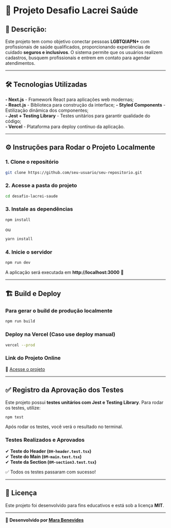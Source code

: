 # 🚀 Projeto Desafio Lacrei Saúde

## 📌 **Descrição:**  
Este projeto tem como objetivo conectar pessoas **LGBTQIAPN+** com profissionais de saúde qualificados, proporcionando experiências de cuidado **seguros e inclusivos**. O sistema permite que os usuários realizem cadastros, busquem profissionais e entrem em contato para agendar atendimentos.

---

## 🛠 **Tecnologias Utilizadas**

**- Next.js** - Framework React para aplicações web modernas;  
**- React.js** - Biblioteca para construção da interface;
**- Styled Components** - Estilização dinâmica dos componentes;  
**- Jest + Testing Library** - Testes unitários para garantir qualidade do código;  
**- Vercel** - Plataforma para deploy contínuo da aplicação.

---

## ⚙️ **Instruções para Rodar o Projeto Localmente**

### **1. Clone o repositório**

```bash
git clone https://github.com/seu-usuario/seu-repositorio.git
```

### **2. Acesse a pasta do projeto**

```bash
cd desafio-lacrei-saude
```

### **3. Instale as dependências**

```bash
npm install
```

ou

```bash
yarn install
```

### **4. Inicie o servidor**

```bash
npm run dev
```

A aplicação será executada em **http://localhost:3000** 🚀

---

## 🏗 **Build e Deploy**

###  **Para gerar o build de produção localmente**

```bash
npm run build
```

###  **Deploy na Vercel (Caso use deploy manual)**

```bash
vercel --prod
```

###  **Link do Projeto Online**

🔗 [Acesse o projeto](https://desafio-lacrei-saude-theta.vercel.app/)

---

## ✅ **Registro da Aprovação dos Testes**

Este projeto possui **testes unitários com Jest e Testing Library**. Para rodar os testes, utilize:

```bash
npm test
```

Após rodar os testes, você verá o resultado no terminal.

###  **Testes Realizados e Aprovados**

✔ **Teste do Header (`0H-header.test.tsx`)**  
✔ **Teste do Main (`0M-main.test.tsx`)**  
✔ **Teste da Section (`0M-section3.test.tsx`)**

✅ Todos os testes passaram com sucesso!

---

## 📄 **Licença**

Este projeto foi desenvolvido para fins educativos e está sob a licença **MIT**.

---

🚀 **Desenvolvido por [Mara Benevides](https://github.com/marafabiana)**
